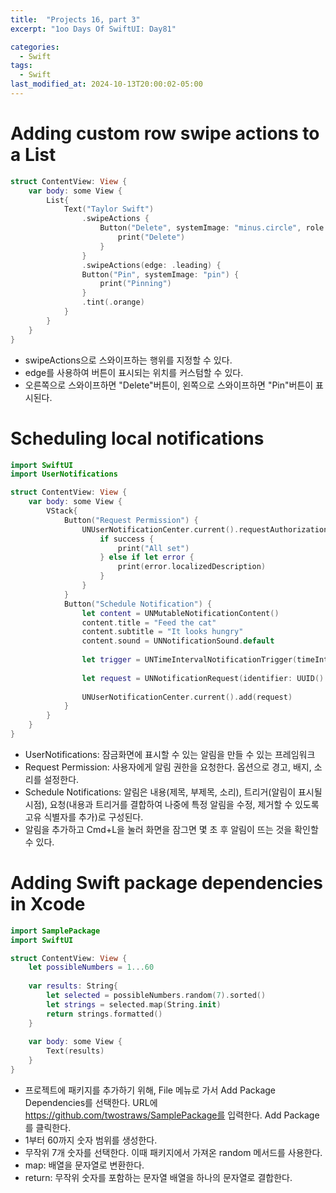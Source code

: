 ```yaml
---
title:  "Projects 16, part 3"
excerpt: "1oo Days Of SwiftUI: Day81"

categories:
  - Swift
tags:
  - Swift
last_modified_at: 2024-10-13T20:00:02-05:00
---
```


# Adding custom row swipe actions to a List 

```Swift
struct ContentView: View {
    var body: some View {
        List{
            Text("Taylor Swift")
                .swipeActions {
                    Button("Delete", systemImage: "minus.circle", role: .destructive) {
                        print("Delete")
                    }
                }
                .swipeActions(edge: .leading) {
                Button("Pin", systemImage: "pin") {
                    print("Pinning")
                }
                .tint(.orange)
            }
        }
    }
}
```
- swipeActions으로 스와이프하는 행위를 지정할 수 있다.
- edge를 사용하여 버튼이 표시되는 위치를 커스텀할 수 있다.
- 오른쪽으로 스와이프하면 "Delete"버튼이, 왼쪽으로 스와이프하면 "Pin"버튼이 표시된다.

# Scheduling local notifications

```Swift
import SwiftUI
import UserNotifications

struct ContentView: View {
    var body: some View {
        VStack{
            Button("Request Permission") {
                UNUserNotificationCenter.current().requestAuthorization(options: [.alert, .badge, .sound]) { success, error in
                    if success {
                        print("All set")
                    } else if let error {
                        print(error.localizedDescription)
                    }
                }
            }
            Button("Schedule Notification") {
                let content = UNMutableNotificationContent()
                content.title = "Feed the cat"
                content.subtitle = "It looks hungry"
                content.sound = UNNotificationSound.default
                
                let trigger = UNTimeIntervalNotificationTrigger(timeInterval: 5, repeats: false)
                
                let request = UNNotificationRequest(identifier: UUID().uuidString, content: content, trigger: trigger)
                
                UNUserNotificationCenter.current().add(request)
            }
        }
    }
}
```
- UserNotifications: 잠금화면에 표시할 수 있는 알림을 만들 수 있는 프레임워크
- Request Permission: 사용자에게 알림 권한을 요청한다. 옵션으로 경고, 배지, 소리를 설정한다.
- Schedule Notifications: 알림은 내용(제목, 부제목, 소리), 트리거(알림이 표시될 시점), 요청(내용과 트리거를 결합하여 나중에 특정 알림을 수정, 제거할 수 있도록 고유 식별자를 추가)로 구성된다.
- 알림을 추가하고 Cmd+L을 눌러 화면을 잠그면 몇 초 후 알림이 뜨는 것을 확인할 수 있다.

# Adding Swift package dependencies in Xcode

```Swift
import SamplePackage
import SwiftUI

struct ContentView: View {
    let possibleNumbers = 1...60
    
    var results: String{
        let selected = possibleNumbers.random(7).sorted()
        let strings = selected.map(String.init)
        return strings.formatted()
    }
    
    var body: some View {
        Text(results)
    }
}
```
- 프로젝트에 패키지를 추가하기 위해, File 메뉴로 가서 Add Package Dependencies를 선택한다. 
URL에 https://github.com/twostraws/SamplePackage를 입력한다. Add Package를 클릭한다.
- 1부터 60까지 숫자 범위를 생성한다.
- 무작위 7개 숫자를 선택한다. 이때 패키지에서 가져온 random 메서드를 사용한다.
- map: 배열을 문자열로 변환한다.
- return: 무작위 숫자를 포함하는 문자열 배열을 하나의 문자열로 결합한다.